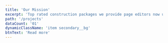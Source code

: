 ```yaml
---
title: 'Our Mission'
excerpt: 'Top rated construction packages we provide page editors now use Lorem as their default model text'
path: '/projects'
dataCount: '01'
dynamicClassName: 'item secondary__bg'
btnText: 'Read more'
---
```

